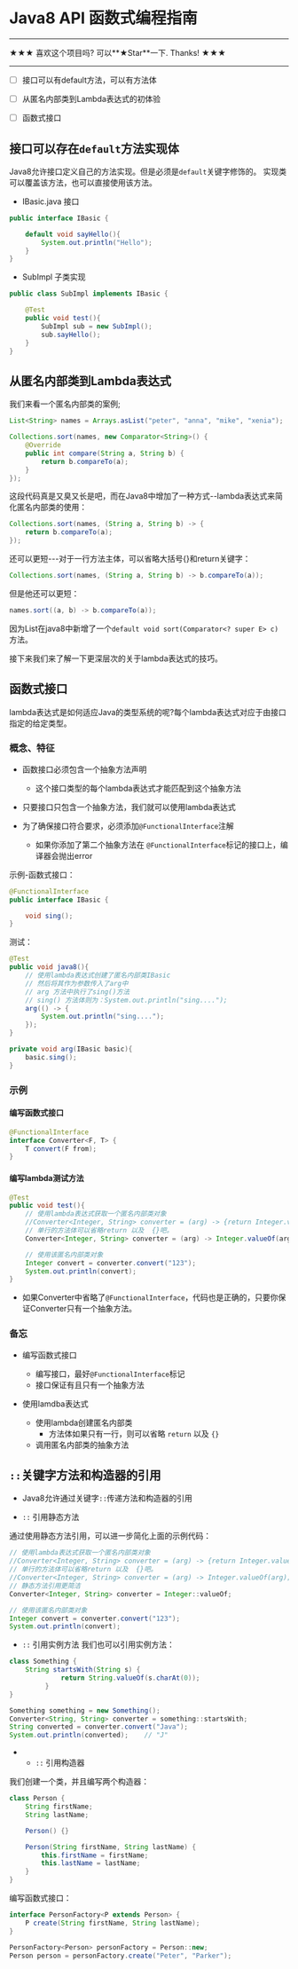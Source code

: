 # Java8 API 函数式编程指南


-------

★★★ 喜欢这个项目吗? 可以**★Star**一下. Thanks! ★★★


-------

- [ ] 接口可以有default方法，可以有方法体
- [ ] 从匿名内部类到Lambda表达式的初体验
- [ ] 函数式接口


## 接口可以存在```default```方法实现体

Java8允许接口定义自己的方法实现。但是必须是```default```关键字修饰的。
实现类可以覆盖该方法，也可以直接使用该方法。

- IBasic.java 接口

```java
public interface IBasic {

    default void sayHello(){
        System.out.println("Hello");
    }
}


```

- SubImpl 子类实现
```java
public class SubImpl implements IBasic {

    @Test
    public void test(){
        SubImpl sub = new SubImpl();
        sub.sayHello();
    }
}
```

## 从匿名内部类到Lambda表达式

我们来看一个匿名内部类的案例;

```java
List<String> names = Arrays.asList("peter", "anna", "mike", "xenia");

Collections.sort(names, new Comparator<String>() {
    @Override
    public int compare(String a, String b) {
        return b.compareTo(a);
    }
});
```

这段代码真是又臭又长是吧，而在Java8中增加了一种方式--lambda表达式来简化匿名内部类的使用：

```java
Collections.sort(names, (String a, String b) -> {
    return b.compareTo(a);
});
```

还可以更短---对于一行方法主体，可以省略大括号{}和return关键字：
```java
Collections.sort(names, (String a, String b) -> b.compareTo(a));
```

但是他还可以更短：
```java
names.sort((a, b) -> b.compareTo(a));
```

因为List在java8中新增了一个```default void sort(Comparator<? super E> c) ```方法。

接下来我们来了解一下更深层次的关于lambda表达式的技巧。


## 函数式接口

lambda表达式是如何适应Java的类型系统的呢?每个lambda表达式对应于由接口指定的给定类型。

### 概念、特征

- 函数接口必须包含一个抽象方法声明
    - 这个接口类型的每个lambda表达式才能匹配到这个抽象方法
- 只要接口只包含一个抽象方法，我们就可以使用lambda表达式

- 为了确保接口符合要求，必须添加```@FunctionalInterface```注解
    - 如果你添加了第二个抽象方法在   ```@FunctionalInterface```标记的接口上，编译器会抛出error
    
    
示例-函数式接口：
```java
@FunctionalInterface
public interface IBasic {

    void sing();
}

```
测试：
```java
@Test
public void java8(){
    // 使用lambda表达式创建了匿名内部类IBasic
    // 然后将其作为参数传入了arg中
    // arg 方法中执行了sing()方法
    // sing() 方法体则为：System.out.println("sing....");
    arg(() -> {
        System.out.println("sing....");
    });
}

private void arg(IBasic basic){
    basic.sing();
}
```
    
   
### 示例

#### 编写函数式接口

```java
@FunctionalInterface
interface Converter<F, T> {
    T convert(F from);
}
```

#### 编写lambda测试方法

```java
@Test
public void test(){
    // 使用lambda表达式获取一个匿名内部类对象
    //Converter<Integer, String> converter = (arg) -> {return Integer.valueOf(arg);};
    // 单行的方法体可以省略return 以及  {}吧。
    Converter<Integer, String> converter = (arg) -> Integer.valueOf(arg);

    // 使用该匿名内部类对象
    Integer convert = converter.convert("123");
    System.out.println(convert);
}
```

-  如果Converter中省略了```@FunctionalInterface```，代码也是正确的，只要你保证Converter只有一个抽象方法。

### 备忘

- 编写函数式接口
    - 编写接口，最好```@FunctionalInterface```标记
    - 接口保证有且只有一个抽象方法
    
- 使用lamdba表达式
    - 使用lambda创建匿名内部类
        - 方法体如果只有一行，则可以省略 ```return``` 以及 ```{}```
    - 调用匿名内部类的抽象方法



## ```::```关键字方法和构造器的引用

- Java8允许通过关键字```::```传递方法和构造器的引用

- ```::``` 引用静态方法

通过使用静态方法引用，可以进一步简化上面的示例代码：
```java
// 使用lambda表达式获取一个匿名内部类对象
//Converter<Integer, String> converter = (arg) -> {return Integer.valueOf(arg);};
// 单行的方法体可以省略return 以及  {}吧。
//Converter<Integer, String> converter = (arg) -> Integer.valueOf(arg);
// 静态方法引用更简洁
Converter<Integer, String> converter = Integer::valueOf;

// 使用该匿名内部类对象
Integer convert = converter.convert("123");
System.out.println(convert);
```

- ```::``` 引用实例方法
我们也可以引用实例方法：

```java
class Something {
    String startsWith(String s) {
             return String.valueOf(s.charAt(0));
         }
}
```

```java
Something something = new Something();
Converter<String, String> converter = something::startsWith;
String converted = converter.convert("Java");
System.out.println(converted);    // "J"
```

- - ```::``` 引用构造器

我们创建一个类，并且编写两个构造器：
```java
class Person {
    String firstName;
    String lastName;

    Person() {}

    Person(String firstName, String lastName) {
        this.firstName = firstName;
        this.lastName = lastName;
    }
}
```
编写函数式接口：
```java
interface PersonFactory<P extends Person> {
    P create(String firstName, String lastName);
}
```

```java
PersonFactory<Person> personFactory = Person::new;
Person person = personFactory.create("Peter", "Parker");
```

